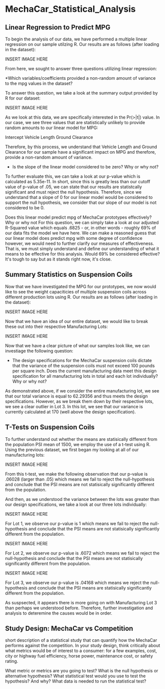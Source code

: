 # MechaCar_Statistical_Analysis

## Linear Regression to Predict MPG

To begin the analysis of our data, we have performed a multiple linear regression on our sample utilzing R. Our results are as follows (after loading in the dataset):

INSERT IMAGE HERE

From here, we sought to answer three questions utilizing linear regression:

*Which variables/coefficients provided a non-random amount of variance to the mpg values in the dataset?

To answer this question, we take a look at the summary output provided by R for our dataset:

INSERT IMAGE HERE

As we look at this data, we are specifically interested in the Pr(>|t|) value. In our case, we see three values that are statistically unlikely to provide random amounts to our linear model for MPG:

Intercept
Vehicle Length
Ground Clearance

Therefore, by this process, we understand that Vehicle Length and Ground Clearance for our sample have a significant impact on MPG and therefore, provide a non-random amount of variance. 

* Is the slope of the linear model considered to be zero? Why or why not?

To further evaluate this, we can take a look at our p-value which is calculated as 5.35e-11. In short, since this is greatly less than our cutoff value of p-value of .05, we can state that our results are statistcally significant and must reject the null hypothesis. Therefore, since we understand that a slope of 0 for our linear model would be considered to support the null hypothesis, we consider that our slope of our model is not considered to be 0.

Does this linear model predict mpg of MechaCar prototypes effectively? Why or why not
For this question, we can simply take a look at our adjusted R-Squared value which equals .6825 - or, in other words - roughly 69% of our data fits the model we have here. We can make a reasoned guess that our linear model does predict mpg with some degree of confidence however, we would need to further clarify our measures of effectiveness. That is, we must simply understand and define our understanding of what it means to be effective for this analysis. Would 69% be considered effective? It's tough to say but as it stands right now, it's close.  


## Summary Statistics on Suspension Coils

Now that we have investigated the MPG for our prototypes, we now would like to see the weight capaciticies of multiple suspension coils across different production lots using R. Our results are as follows (after loading in the dataset):

INSERT IMAGE HERE

Now that we have an idea of our entire dataset, we would like to break these out into their respective Manufacturing Lots:

INSERT IMAGE HERE

Now that we have a clear picture of what our samples look like, we can investiage the following question:

* The design specifications for the MechaCar suspension coils dictate that the variance of the suspension coils must not exceed 100 pounds per square inch. Does the current manufacturing data meet this design specification for all manufacturing lots in total and each lot individually? Why or why not?

As demonstrated above, if we consider the entire manufacturing lot, we see that our total variance is equal to 62.29356 and thus meets the design specifications. However, as we break them down by their respective lots, we see a clear outlier in Lot 3. In this lot, we see that our variance is currently calculated at 170 (well above the design specification). 

## T-Tests on Suspension Coils

To further understand out whether the means are statisically different from the population PSI mean of 1500, we employ the use of a t-test using R. Using the previous dataset, we first began my looking at all of our manufacturing lots:

INSERT IMAGE HERE

From this t-test, we make the following observation that our p-value is .06028 (larger than .05) which means we fail to reject the null-hypothesis and conclude that the PSI means are not statisically significantly different from the population.

And then, as we understood the variance between the lots was greater than our design specifications, we take a look at our three lots individually:

INSERT IMAGE HERE

For Lot 1, we observe our p-value is 1 which means we fail to reject the null-hypothesis and conclude that the PSI means are not statisically significantly different from the population.

INSERT IMAGE HERE 

For Lot 2, we observe our p-value is .6072 which means we fail to reject the null-hypothesis and conclude that the PSI means are not statisically significantly different from the population.

INSERT IMAGE HERE

For Lot 3, we observe our p-value is .04168 which means we reject the null-hypothesis and conclude that the PSI means are statisically significantly different from the population.

As suspsected, it appears there is more going on with Manufacturing Lot 3 than perhaps we understood before. Therefore, further investigation and analysis to deteremine the causes would be in order. 


## Study Design: MechaCar vs Competition

short description of a statistical study that can quantify how the MechaCar performs against the competition. 
In your study design, think critically about what metrics would be of interest to a consumer: for a few examples, cost, city or highway fuel efficiency, horse power, maintenance cost, or safety rating. 


What metric or metrics are you going to test?
What is the null hypothesis or alternative hypothesis?
What statistical test would you use to test the hypothesis? And why?
What data is needed to run the statistical test?
